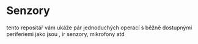 # Senzory
tento repositář vám ukáže pár jednoduchých operací s běžně dostupnými  periferiemi jako jsou , ir senzory, mikrofony atd 
